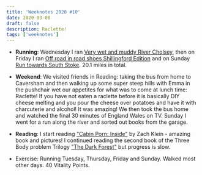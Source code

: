 ```yaml
---
title: 'Weeknotes 2020 #10'
date: 2020-03-08
draft: false
description: Raclette!
tags: ['weeknotes']
---
```


- **Running**: Wednesday I ran [Very wet and muddy River Cholsey](https://www.strava.com/activities/3153987082), then on Friday I ran [Off road in road shoes Shillingford Edition](https://www.strava.com/activities/3159529255) and on Sunday [Run towards South Stoke](https://www.strava.com/activities/3166169265). 20.1 miles in total.

- **Weekend**: We visited friends in Reading: taking the bus from home to Caversham and then walking up some super steep hills with Emma in the pushchair wet our appetites for what was to come at lunch time: Raclette! If you have not eaten a raclette before it is basically DIY cheese melting and you pour the cheese over potatoes and have it with charcuterie and alcohol! It was amazing! We then took the bus home and watched the final 30 minutes of England Wales on TV. Sunday I went for a run along the river and sorted out books from the garage.

- **Reading**: I start reading ["Cabin Porn: Inside"](hhttps://www.amazon.co.uk/Cabin-Porn-Inside-Zach-Klein/dp/0241388546) by Zach Klein - amazing book and pictures! I continued reading the second book of the Three Body problem Trilogy ["The Dark Forest"](https://www.goodreads.com/book/show/23168817-the-dark-forest) but progress is slow.

- Exercise: Running Tuesday, Thursday, Friday and Sunday. Walked most other days. 40 Vitality Points.

